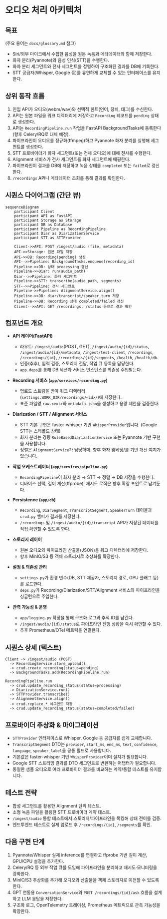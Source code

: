 # 오디오 처리 아키텍처

## 목표
(주요 용어는 `docs/glossary.md` 참고)

- Siri/외부 마이크에서 수집한 음성을 원본 녹음과 메타데이터와 함께 저장한다.
- 화자 분리(Pyannote)와 음성 인식(STT)을 수행한다.
- 화자 분리 세그먼트와 전사 세그먼트를 정렬하여 구조화된 결과를 DB에 기록한다.
- STT 공급자(Whisper, Google 등)를 유연하게 교체할 수 있는 인터페이스를 유지한다.

## 상위 동작 흐름
1. 인입 API가 오디오(webm/wav)와 선택적 힌트(언어, 장치, 태그)를 수신한다.
2. API는 원본 파일을 워크 디렉터리에 저장하고 `Recording` 레코드를 `pending` 상태로 생성한다.
3. API는 `RecordingPipeline.run` 작업을 FastAPI BackgroundTasks에 등록한다(향후 Celery/RQ로 대체 예정).
4. 파이프라인이 오디오를 정규화(ffmpeg)하고 Pyannote 화자 분리를 실행해 세그먼트를 생성한다.
5. STT 프로바이더가 화자 세그먼트(또는 전체 오디오)에 대해 전사를 수행한다.
6. Alignment 서비스가 전사 세그먼트를 화자 세그먼트에 매핑한다.
7. 파이프라인이 결과를 DB에 저장하고 녹음 상태를 `completed` 또는 `failed`로 갱신한다.
8. `/recordings` API나 메타데이터 조회를 통해 결과를 확인한다.

## 시퀀스 다이어그램 (간단 뷰)
```mermaid
sequenceDiagram
    participant Client
    participant API as FastAPI
    participant Storage as Storage
    participant DB as Database
    participant Pipeline as RecordingPipeline
    participant Diar as DiarizationService
    participant STT as STTProvider

    Client->>API: POST /ingest/audio (file, metadata)
    API->>Storage: 원본 파일 저장
    API->>DB: Recording(pending) 생성
    API-->>Pipeline: BackgroundTasks.enqueue(recording_id)
    Pipeline->>DB: 상태 processing 갱신
    Pipeline->>Diar: run(audio_path)
    Diar-->>Pipeline: 화자 세그먼트
    Pipeline->>STT: transcribe(audio_path, segments)
    STT-->>Pipeline: 전사 세그먼트
    Pipeline->>Pipeline: AlignmentService.align()
    Pipeline->>DB: diar/transcript/speaker_turn 저장
    Pipeline->>DB: Recording 상태 completed/failed 갱신
    Client-->>API: GET /recordings, /status 등으로 결과 확인
```

## 컴포넌트 개요
- **API 레이어(FastAPI)**
    - 라우트: `/ingest/audio`(POST, GET), `/ingest/audio/{id}/status`, `/ingest/audio/{id}/metadata`, `/ingest/test-client`, `/recordings`, `/recordings/{id}`, `/recordings/{id}/segments`, `/health`, `/health/db`.
    - 인증(추후), 입력 검증, 스토리지 전달, 작업 큐 등록을 담당한다.
    - `app.deps`를 통해 DB 세션과 서비스 인스턴스를 의존성 주입받는다.

- **Recording 서비스 (`app/services/recording.py`)**
    - 업로드 스트림을 받아 워크 디렉터리(`settings.WORK_DIR/recordings/<id>/`)에 저장한다.
    - 표준 파일명 `raw.<ext>`와 `metadata.json`을 생성하고 용량 제한을 검증한다.

- **Diarization / STT / Alignment 서비스**
    - STT 기본 구현은 faster-whisper 기반 `WhisperProvider`입니다. (Google STT는 스캐폴드 상태)
    - 화자 분리는 경량 `RuleBasedDiarizationService` 또는 Pyannote 기반 구현을 사용합니다.
    - 정렬은 `AlignmentService`가 담당하며, 향후 화자 임베딩/룰 기반 개선 여지가 있습니다.

- **작업 오케스트레이터 (`app/services/pipeline.py`)**
    - `RecordingPipeline`이 화자 분리 → STT → 정렬 → DB 저장을 수행한다.
    - 디바이스 선택, 길이 계산(ffprobe), 재시도 로직은 향후 확장 포인트로 남겨둔다.

- **Persistence (`app/db`)**
    - `Recording`, `DiarSegment`, `TranscriptSegment`, `SpeakerTurn` 테이블과 `crud.py` 헬퍼가 결과를 저장한다.
    - `/recordings` 및 `/ingest/audio/{id}/transcript` API가 저장된 데이터를 직접 확인할 수 있도록 한다.

- **스토리지 레이어**
    - 원본 오디오와 파이프라인 산출물(JSON)을 워크 디렉터리에 저장한다.
    - 향후 MinIO/S3 등 객체 스토리지로 추상화를 확장한다.

- **설정 & 의존성 관리**
    - `settings.py`가 환경 변수(DB, STT 제공자, 스토리지 경로, GPU 플래그 등)를 로드한다.
    - `deps.py`가 Recording/Diarization/STT/Alignment 서비스와 파이프라인을 싱글턴으로 주입한다.

- **관측 가능성 & 운영**
    - `app/logging.py` 확장을 통해 구조화 로그와 추적 ID를 남긴다.
    - `/ingest/audio/{id}/status`로 파이프라인 진행 상황을 즉시 확인할 수 있다.
    - 추후 Prometheus/OTel 메트릭을 연결한다.

## 시퀀스 상세 (텍스트)
```text
Client -> /ingest/audio (POST)
  -> RecordingService.store_upload()
  -> crud.create_recording(status=pending)
  -> BackgroundTasks.add(RecordingPipeline.run)

RecordingPipeline.run
  -> crud.update_recording_status(status=processing)
  -> DiarizationService.run()
  -> STTProvider.transcribe()
  -> AlignmentService.align()
  -> crud.replace_* 세그먼트 저장
  -> crud.update_recording_status(status=completed/failed)
```

## 프로바이더 추상화 & 마이그레이션
- `STTProvider` 인터페이스로 Whisper, Google 등 공급자를 쉽게 교체합니다.
- `TranscriptSegment` DTO는 `provider`, `start_ms`, `end_ms`, `text`, `confidence`, `language`, `speaker_label`을 공통 필드로 사용합니다.
- 기본값은 faster-whisper 기반 `WhisperProvider`이며 설치가 필요합니다.
- Google STT 스트리밍 결과를 DTO 세그먼트로 변환하는 어댑터가 필요합니다.
- 동일한 샘플 오디오로 여러 프로바이더 결과를 비교하는 계약/통합 테스트를 유지합니다.

## 테스트 전략
- 합성 세그먼트를 활용한 Alignment 단위 테스트.
- 소형 녹음 파일을 활용한 STT 프로바이더 계약 테스트.
- `/ingest/audio` 통합 테스트에서 스토리지/파이프라인을 목킹해 상태 전이를 검증.
- 엔드투엔드 테스트로 실제 업로드 후 `/recordings/{id}`, `/segments`를 확인.

## 다음 구현 단계
1. Pyannote/Whisper 실제 inference를 연결하고 ffprobe 기반 길이 계산, GPU/CPU 설정을 추가한다.
2. Celery/RQ 등 외부 작업 큐를 도입해 파이프라인을 분리하고 재시도·모니터링을 강화한다.
3. MinIO/S3 추상화를 추가해 오디오와 산출물을 객체 스토리지로 이전할 수 있도록 한다.
4. GPT 연동용 `ConversationService`와 `POST /recordings/{id}/ask` 흐름을 설계하고 LLM 응답을 저장한다.
5. 구조화 로그, OpenTelemetry 트레이싱, Prometheus 메트릭으로 관측 가능성을 확장한다.
